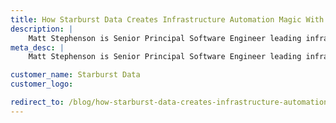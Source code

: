 ```yaml
---
title: How Starburst Data Creates Infrastructure Automation Magic With Code
description: |
    Matt Stephenson is Senior Principal Software Engineer leading infrastructure architecture at Starburst, and originally introduced Pulumi to the company. Starburst provides a data lake analytics platform that’s powered by Trino - an open-source distributed SQL query engine designed for running fast analytic queries across large datasets in multiple data sources. At Starburst, Matt helped revamp and improve how the company manages its multi-cloud and cloud native infrastructure.
meta_desc: |
    Matt Stephenson is Senior Principal Software Engineer leading infrastructure architecture at Starburst, and originally introduced Pulumi to the company. Starburst provides a data lake analytics platform that’s powered by Trino - an open-source distributed SQL query engine designed for running fast analytic queries across large datasets in multiple data sources. At Starburst, Matt helped revamp and improve how the company manages its multi-cloud and cloud native infrastructure.

customer_name: Starburst Data
customer_logo:

redirect_to: /blog/how-starburst-data-creates-infrastructure-automation-magic-with-code/
---
```

